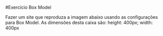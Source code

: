 #Exercício Box Model

Fazer um site que reproduza a imagem abaixo usando as configurações para Box Model.
As dimensões desta caixa são:
height: 400px;
width: 400px